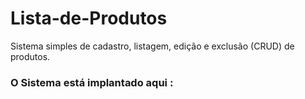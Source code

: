 # Lista-de-Produtos
Sistema simples de cadastro, listagem, edição e exclusão (CRUD) de produtos.

### O Sistema está implantado aqui : 
